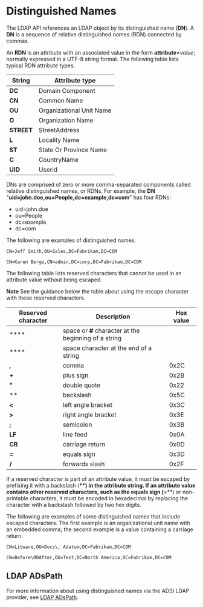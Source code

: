 # Distinguished Names

The LDAP API references an LDAP object by its distinguished name (**DN**). A **DN** is a sequence of relative distinguished names (RDN) connected by commas.

An **RDN** is an attribute with an associated value in the form **attribute**=*value*; normally expressed in a UTF-8 string format. The following table lists typical RDN attribute types.

| String     | Attribute type           |
| ---------- | ------------------------ |
| **DC**     | Domain Component         |
| **CN**     | Common Name              |
| **OU**     | Organizational Unit Name |
| **O**      | Organization Name        |
| **STREET** | StreetAddress            |
| **L**      | Locality Name            |
| **ST**     | State Or Province Name   |
| **C**      | CountryName              |
| **UID**    | Userid                   |

DNs are comprised of zero or more comma-separated components called relative distinguished names, or RDNs. For example, the **DN** "**uid=john.doe,ou=People,dc=example,dc=com**" has four RDNs:

- uid=john.doe
- ou=People
- dc=example
- dc=com 



The following are examples of distinguished names.

```
CN=Jeff Smith,OU=Sales,DC=Fabrikam,DC=COM

```

```
CN=Karen Berge,CN=admin,DC=corp,DC=Fabrikam,DC=COM

```

The following table lists reserved characters that cannot be used in an attribute value without being escaped.

**Note**  See the guidance below the table about using the escape character with these reserved characters.

 

| Reserved character | Description                              | Hex value |
| ------------------ | ---------------------------------------- | --------- |
| ****               | space or **#** character at the beginning of a string |           |
| ****               | space character at the end of a string   |           |
| **,**              | comma                                    | 0x2C      |
| **+**              | plus sign                                | 0x2B      |
| **"**              | double quote                             | 0x22      |
| **\**              | backslash                                | 0x5C      |
| **<**              | left angle bracket                       | 0x3C      |
| **>**              | right angle bracket                      | 0x3E      |
| **;**              | semicolon                                | 0x3B      |
| **LF**             | line feed                                | 0x0A      |
| **CR**             | carriage return                          | 0x0D      |
| **=**              | equals sign                              | 0x3D      |
| **/**              | forwards slash                           | 0x2F      |

 

If a reserved character is part of an attribute value, it must be escaped by prefixing it with a backslash (**\**) in the attribute string. If an attribute value contains other reserved characters, such as the equals sign (**=**) or non-printable characters, it must be encoded in hexadecimal by replacing the character with a backslash followed by two hex digits.

The following are examples of some distinguished names that include escaped characters. The first example is an organizational unit name with an embedded comma; the second example is a value containing a carriage return.

```
CN=Litware,OU=Docs\, Adatum,DC=Fabrikam,DC=COM

```

```
CN=Before\0DAfter,OU=Test,DC=North America,DC=Fabrikam,DC=COM

```

## LDAP ADsPath

For more information about using distinguished names via the ADSI LDAP provider, see [LDAP ADsPath](https://msdn.microsoft.com/en-us/library/aa746384(v=vs.85).aspx).